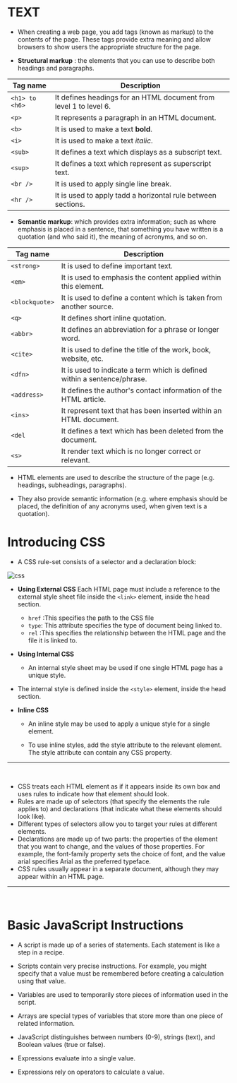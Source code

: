 # TEXT #
- When creating a web page, you add tags
(known as markup) to the contents of the
page. These tags provide extra meaning
and allow browsers to show users the
appropriate structure for the page.

- **Structural markup** : the elements that you can use to
describe both headings and paragraphs.




**Tag name**| **Description**
------------|----------------
 `<h1> to <h6>`|It defines headings for an HTML document from level 1 to level 6.
 `<p>` | It represents a paragraph in an HTML document.
 `<b>` | It is used to make a text **bold**.
 `<i>` |It is used to make a text *italic*.
 `<sub>`|It defines a text which displays as a subscript text.
 `<sup>`|It defines a text which represent as superscript text.
 `<br />` |It is used to apply single line break.
 `<hr />`|It is used to apply tadd a horizontal rule between sections.


- **Semantic markup**: which provides extra information; such
as where emphasis is placed in a sentence, that something
you have written is a quotation (and who said it), the
meaning of acronyms, and so on.

**Tag name**| **Description**
------------|----------------
 `<strong>`|	It is used to define important text.
 `<em>`    |It is used to emphasis the content applied within      this                 element.
 `<blockquote>`| It is used to define a content which is taken from another source.
 `<q>` | It defines short inline quotation.
 `<abbr>`| It defines an abbreviation for a phrase or longer word.
 `<cite>`|It is used to define the title of the work, book, website, etc.
 `<dfn>`| It is used to indicate a term which is defined within a sentence/phrase.
 `<address>`|It defines the author's contact information of the HTML article.
 `<ins>`| It represent text that has been inserted within an HTML document.
 `<del`|It defines a text which has been deleted from the document.
 `<s>` | It render text which is no longer correct or relevant.



- HTML elements are used to describe the structure of
the page (e.g. headings, subheadings, paragraphs).

- They also provide semantic information (e.g. where
emphasis should be placed, the definition of any
acronyms used, when given text is a quotation).

# Introducing CSS #
- A CSS rule-set consists of a selector and a declaration block:

![css](/home/emansawalha/Reading-Note/Capture.PNG)

- **Using External CSS**
 Each HTML page must include a reference to the external style sheet file inside the `<link>` element, inside the head section.
  - ` href ` :This specifies the path to the CSS file
  - `type`: This attribute specifies the type of document being linked to.
  - `rel` :This specifies the relationship between the HTML page and the file it is linked to.

- **Using Internal CSS**
  - An internal style sheet may be used if one single HTML page has a unique style.

 - The internal style is defined inside the `<style>` element, inside the head section.

 - **Inline CSS**
   - An inline style may be used to apply a unique style for a single element.

   - To use inline styles, add the style attribute to the relevant element. The style attribute can contain any CSS property.
<hr /><br>

- CSS treats each HTML element as if it appears inside
its own box and uses rules to indicate how that
element should look.
-  Rules are made up of selectors (that specify the
elements the rule applies to) and declarations (that
indicate what these elements should look like).
- Different types of selectors allow you to target your
rules at different elements.
- Declarations are made up of two parts: the properties
of the element that you want to change, and the values
of those properties. For example, the font-family
property sets the choice of font, and the value arial
specifies Arial as the preferred typeface.
- CSS rules usually appear in a separate document,
although they may appear within an HTML page.


<hr /><br>

# Basic JavaScript Instructions #

- A script is made up of a series of statements. Each
statement is like a step in a recipe.

- Scripts contain very precise instructions. For example,
you might specify that a value must be remembered
before creating a calculation using that value.

- Variables are used to temporarily store pieces of
information used in the script.

- Arrays are special types of variables that store more
than one piece of related information.

- JavaScript distinguishes between numbers (0-9),
strings (text), and Boolean values (true or false).

- Expressions evaluate into a single value.
- Expressions rely on operators to calculate a value.





